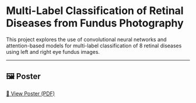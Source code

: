 # Multi-Label Classification of Retinal Diseases from Fundus Photography

This project explores the use of convolutional neural networks and attention-based models for multi-label classification of 8 retinal diseases using left and right eye fundus images.

---

## 🖼️ Poster

[📄 View Poster (PDF)](poster.pdf)

